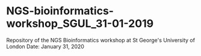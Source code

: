 # NGS-bioinformatics-workshop_SGUL_31-01-2019
Repository of the NGS Bioinformatics workshop at St George's University of London
Date: January 31, 2020
